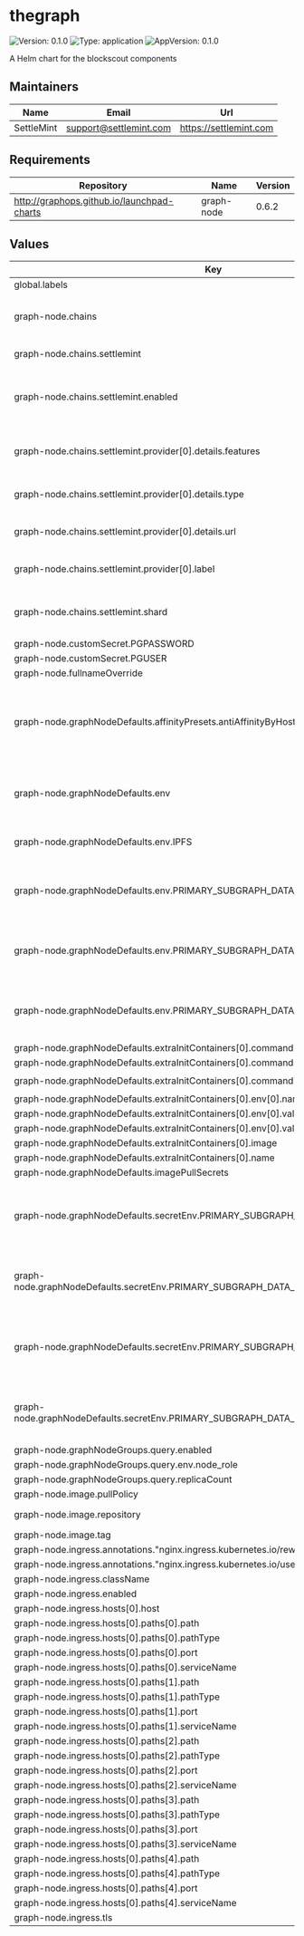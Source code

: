 # thegraph

![Version: 0.1.0](https://img.shields.io/badge/Version-0.1.0-informational?style=flat-square) ![Type: application](https://img.shields.io/badge/Type-application-informational?style=flat-square) ![AppVersion: 0.1.0](https://img.shields.io/badge/AppVersion-0.1.0-informational?style=flat-square)

A Helm chart for the blockscout components

## Maintainers

| Name | Email | Url |
| ---- | ------ | --- |
| SettleMint | <support@settlemint.com> | <https://settlemint.com> |

## Requirements

| Repository | Name | Version |
|------------|------|---------|
| http://graphops.github.io/launchpad-charts | graph-node | 0.6.2 |

## Values

| Key | Type | Default | Description |
|-----|------|---------|-------------|
| global.labels | object | `{}` |  |
| graph-node.chains | object | `{"settlemint":{"enabled":true,"provider":[{"details":{"features":["archive","traces"],"type":"web3","url":"http://erpc:4000"},"label":"erpc"}],"shard":"primary"}}` | Blockchain configuration for Graph Node |
| graph-node.chains.settlemint | object | `{"enabled":true,"provider":[{"details":{"features":["archive","traces"],"type":"web3","url":"http://erpc:4000"},"label":"erpc"}],"shard":"primary"}` | Ethereum Mainnet |
| graph-node.chains.settlemint.enabled | bool | `true` | Enable this configuring graph-node with this chain |
| graph-node.chains.settlemint.provider[0].details.features | list | `["archive","traces"]` | Data capabilities this node has |
| graph-node.chains.settlemint.provider[0].details.type | string | `"web3"` | Type of Provider: web3 |
| graph-node.chains.settlemint.provider[0].details.url | string | `"http://erpc:4000"` | URL for JSON-RPC endpoint |
| graph-node.chains.settlemint.provider[0].label | string | `"erpc"` | Label for a JSON-RPC endpoint |
| graph-node.chains.settlemint.shard | string | `"primary"` | The database shard to use for this chain |
| graph-node.customSecret.PGPASSWORD | string | `"atk"` |  |
| graph-node.customSecret.PGUSER | string | `"thegraph"` |  |
| graph-node.fullnameOverride | string | `"graph-node"` |  |
| graph-node.graphNodeDefaults.affinityPresets.antiAffinityByHostname | bool | `false` | Create anti-affinity rule to deter scheduling replicas on the same host |
| graph-node.graphNodeDefaults.env | object | `{"ETHEREUM_POLLING_INTERVAL":"1000","EXPERIMENTAL_SUBGRAPH_VERSION_SWITCHING_MODE":"synced","GRAPH_ALLOW_NON_DETERMINISTIC_FULLTEXT_SEARCH":"true","GRAPH_ALLOW_NON_DETERMINISTIC_IPFS":"true","GRAPH_CHAIN_HEAD_WATCHER_TIMEOUT":"5","GRAPH_DISABLE_GRAFTS":"false","GRAPH_ENABLE_PROMETHEUS_METRICS":"true","GRAPH_ETHEREUM_BLOCK_BATCH_SIZE":"100","GRAPH_ETHEREUM_BLOCK_INGESTOR_MAX_CONCURRENT_JSON_RPC_CALLS":"100","GRAPH_ETHEREUM_CLEANUP_BLOCKS":"true","GRAPH_ETHEREUM_MAX_BLOCK_RANGE_SIZE":"1000","GRAPH_ETHEREUM_REQUEST_RETRIES":"10","GRAPH_ETHEREUM_TARGET_TRIGGERS_PER_BLOCK_RANGE":"100","GRAPH_ETH_CALL_GAS":"50000000","GRAPH_GETH_ETH_CALL_ERRORS":"out of gas","GRAPH_IPFS_TIMEOUT":"30","GRAPH_KILL_IF_UNRESPONSIVE":"true","GRAPH_LOAD_BIN_SIZE":"10","GRAPH_LOAD_WINDOW_SIZE":"3600","GRAPH_LOG":"info","GRAPH_LOG_QUERY_TIMING":"gql","GRAPH_MAX_GAS_PER_HANDLER":"1_000_000_000_000_000","GRAPH_MAX_SPEC_VERSION":"1.2.0","GRAPH_PARALLEL_BLOCK_CONSTRAINTS":"true","GRAPH_POSTPONE_ATTRIBUTE_INDEX_CREATION":"true","GRAPH_PROMETHEUS_HOST":"0.0.0.0","GRAPH_QUERY_CACHE_BLOCKS":"6","GRAPH_QUERY_CACHE_MAX_MEM":"3000","GRAPH_QUERY_CACHE_STALE_PERIOD":"1000","GRAPH_STATIC_FILTERS_THRESHOLD":"10000","GRAPH_STORE_WRITE_BATCH_DURATION":"0","GRAPH_STORE_WRITE_BATCH_SIZE":"0","IPFS":"https://ipfs.console.settlemint.com","PRIMARY_SUBGRAPH_DATA_PGDATABASE":"thegraph","PRIMARY_SUBGRAPH_DATA_PGHOST":"postgresql","PRIMARY_SUBGRAPH_DATA_PGPORT":5432,"SUBGRAPH":"kit:QmbA53S3UUeoxdNQV9PGUDN7WAgFcHT6qU9FiH8QXXGv3z"}` | Environment variable defaults for all Graph Node groups |
| graph-node.graphNodeDefaults.env.IPFS | string | `"https://ipfs.console.settlemint.com"` | The URL for your IPFS node |
| graph-node.graphNodeDefaults.env.PRIMARY_SUBGRAPH_DATA_PGDATABASE | string | `"thegraph"` | Name of the primary shard database to use |
| graph-node.graphNodeDefaults.env.PRIMARY_SUBGRAPH_DATA_PGHOST | string | `"postgresql"` | Hostname of the primary shard PostgreSQL server |
| graph-node.graphNodeDefaults.env.PRIMARY_SUBGRAPH_DATA_PGPORT | int | `5432` | Port for the primary shard PostgreSQL server |
| graph-node.graphNodeDefaults.extraInitContainers[0].command[0] | string | `"/bin/sh"` |  |
| graph-node.graphNodeDefaults.extraInitContainers[0].command[1] | string | `"-c"` |  |
| graph-node.graphNodeDefaults.extraInitContainers[0].command[2] | string | `"set -e\necho \"Waiting for PostgreSQL to be ready...\"\n\n# Add random delay to prevent all nodes from connecting simultaneously\nRANDOM_DELAY=$((RANDOM % 30 + 5))\necho \"Adding random delay of ${RANDOM_DELAY} seconds to stagger connections...\"\nsleep $RANDOM_DELAY\n\n# Function to test PostgreSQL connection\ntest_postgres() {\n  pg_isready -h postgresql -p 5432 -U thegraph && \\\n  psql -h postgresql -p 5432 -U thegraph -d thegraph -c \"SELECT 1;\" > /dev/null 2>&1\n}\n\n# Wait with exponential backoff\nRETRY_COUNT=0\nMAX_RETRIES=30\nWAIT_TIME=2\n\nwhile [ $RETRY_COUNT -lt $MAX_RETRIES ]; do\n  if test_postgres; then\n    echo \"PostgreSQL is ready!\"\n    exit 0\n  fi\n\n  RETRY_COUNT=$((RETRY_COUNT + 1))\n  echo \"PostgreSQL not ready (attempt $RETRY_COUNT/$MAX_RETRIES). Waiting ${WAIT_TIME}s...\"\n  sleep $WAIT_TIME\n\n  # Exponential backoff with max of 30 seconds\n  WAIT_TIME=$((WAIT_TIME * 2))\n  if [ $WAIT_TIME -gt 30 ]; then\n    WAIT_TIME=30\n  fi\ndone\n\necho \"PostgreSQL failed to become ready after $MAX_RETRIES attempts\"\nexit 1\n"` |  |
| graph-node.graphNodeDefaults.extraInitContainers[0].env[0].name | string | `"PGPASSWORD"` |  |
| graph-node.graphNodeDefaults.extraInitContainers[0].env[0].valueFrom.secretKeyRef.key | string | `"PGPASSWORD"` |  |
| graph-node.graphNodeDefaults.extraInitContainers[0].env[0].valueFrom.secretKeyRef.name | string | `"thegraph-pg-secret"` |  |
| graph-node.graphNodeDefaults.extraInitContainers[0].image | string | `"docker.io/postgres"` |  |
| graph-node.graphNodeDefaults.extraInitContainers[0].name | string | `"wait-for-postgresql-ready"` |  |
| graph-node.graphNodeDefaults.imagePullSecrets | list | `[]` |  |
| graph-node.graphNodeDefaults.secretEnv.PRIMARY_SUBGRAPH_DATA_PGPASSWORD.key | string | `"PGPASSWORD"` | Name of the data key in the secret that contains your PG password |
| graph-node.graphNodeDefaults.secretEnv.PRIMARY_SUBGRAPH_DATA_PGPASSWORD.secretName | string | `"thegraph-pg-secret"` | Name of the secret that contains your PG password |
| graph-node.graphNodeDefaults.secretEnv.PRIMARY_SUBGRAPH_DATA_PGUSER.key | string | `"PGUSER"` | Name of the data key in the secret that contains your PG username |
| graph-node.graphNodeDefaults.secretEnv.PRIMARY_SUBGRAPH_DATA_PGUSER.secretName | string | `"thegraph-pg-secret"` | Name of the secret that contains your PG username |
| graph-node.graphNodeGroups.query.enabled | bool | `true` |  |
| graph-node.graphNodeGroups.query.env.node_role | string | `"query-node"` |  |
| graph-node.graphNodeGroups.query.replicaCount | int | `1` |  |
| graph-node.image.pullPolicy | string | `"IfNotPresent"` |  |
| graph-node.image.repository | string | `"graphprotocol/graph-node"` | Image for Graph Node |
| graph-node.image.tag | string | `"v0.39.1"` |  |
| graph-node.ingress.annotations."nginx.ingress.kubernetes.io/rewrite-target" | string | `"/$1"` |  |
| graph-node.ingress.annotations."nginx.ingress.kubernetes.io/use-regex" | string | `"true"` |  |
| graph-node.ingress.className | string | `"atk-nginx"` |  |
| graph-node.ingress.enabled | bool | `true` |  |
| graph-node.ingress.hosts[0].host | string | `"graph.k8s.orb.local"` |  |
| graph-node.ingress.hosts[0].paths[0].path | string | `"/(.*)"` |  |
| graph-node.ingress.hosts[0].paths[0].pathType | string | `"ImplementationSpecific"` |  |
| graph-node.ingress.hosts[0].paths[0].port | int | `8000` |  |
| graph-node.ingress.hosts[0].paths[0].serviceName | string | `"graph-node-query"` |  |
| graph-node.ingress.hosts[0].paths[1].path | string | `"/ws/?(.*)"` |  |
| graph-node.ingress.hosts[0].paths[1].pathType | string | `"ImplementationSpecific"` |  |
| graph-node.ingress.hosts[0].paths[1].port | int | `8001` |  |
| graph-node.ingress.hosts[0].paths[1].serviceName | string | `"graph-node-query"` |  |
| graph-node.ingress.hosts[0].paths[2].path | string | `"/admin/?(.*)"` |  |
| graph-node.ingress.hosts[0].paths[2].pathType | string | `"ImplementationSpecific"` |  |
| graph-node.ingress.hosts[0].paths[2].port | int | `8020` |  |
| graph-node.ingress.hosts[0].paths[2].serviceName | string | `"graph-node-query"` |  |
| graph-node.ingress.hosts[0].paths[3].path | string | `"/indexer/?(.*)"` |  |
| graph-node.ingress.hosts[0].paths[3].pathType | string | `"ImplementationSpecific"` |  |
| graph-node.ingress.hosts[0].paths[3].port | int | `8030` |  |
| graph-node.ingress.hosts[0].paths[3].serviceName | string | `"graph-node-index"` |  |
| graph-node.ingress.hosts[0].paths[4].path | string | `"/graphman/?(.*)"` |  |
| graph-node.ingress.hosts[0].paths[4].pathType | string | `"ImplementationSpecific"` |  |
| graph-node.ingress.hosts[0].paths[4].port | int | `8050` |  |
| graph-node.ingress.hosts[0].paths[4].serviceName | string | `"graph-node-index"` |  |
| graph-node.ingress.tls | list | `[]` |  |

